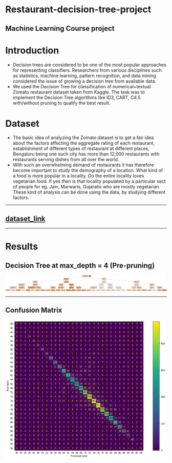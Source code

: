 # Restaurant-decision-tree-project
## Machine Learning Course project

# Introduction
- Decision trees are considered to be one of the most popular approaches for representing classifiers. Researchers from various disciplines such as statistics, machine learning, pattern recognition, and data mining considered the issue of growing a decision tree from available data.
- We used the Decision Tree for classification of numerical+textual Zomato restaurant dataset taken from Kaggle. The task was to implement the Decision Tree algorithms like ID3, CART, C4.5 with/without pruning to qualify the best result.  


# Dataset

- The basic idea of analyzing the Zomato dataset is to get a fair idea about the factors affecting the aggregate rating of each restaurant, establishment of different types of restaurant at different places, Bengaluru being one such city has more than 12,000 restaurants with restaurants serving dishes from all over the world.
- With such an overwhelming demand of restaurants it has therefore become important to study the demography of a location. What kind of a food is more popular in a locality. Do the entire locality loves vegetarian food. If yes then is that locality populated by a particular sect of people for eg. Jain, Marwaris, Gujaratis who are mostly vegetarian. These kind of analysis can be done using the data, by studying different factors.
----
##     [dataset_link](https://www.kaggle.com/datasets/himanshupoddar/zomato-bangalore-restaurants)
----
# Results
## Decision Tree at max_depth = 4 (Pre-pruning)
<p align="center">
<img src=".\results\depth5.png">
</p>

----

## Confusion Matrix
<p align="center">
<img src=".\results\finalcm.png">
</p>


